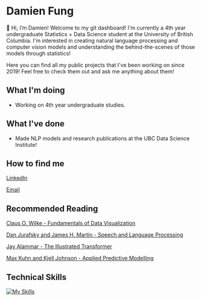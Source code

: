# Damien Fung
👋 Hi, I’m Damien! Welcome to my git dashboard! I'm currently a 4th year undergraduate Statistics + Data Science student at the University of British Columbia. I'm interested in creating natural language processing and computer vision models and understanding the behind-the-scenes of those models through statistics!

Here you can find all my public projects that I've been working on since 2019! Feel free to check them out and ask me anything about them!
 
## What I'm doing
- Working on 4th year undergraduate studies.

## What I've done
- Made NLP models and research publications at the UBC Data Science Institute!

 ## How to find me
[LinkedIn](https://www.linkedin.com/in/damien-fung/)

[Email](mailto:fungd2@student.ubc.ca)
</br>

## Recommended Reading
[Claus O. Wilke - Fundamentals of Data Visualization](https://clauswilke.com/dataviz/index.html)

[Dan Jurafsky and James H. Martin - Speech and Language Processing](https://web.stanford.edu/~jurafsky/slp3/)

[Jay Alammar - The Illustrated Transformer](https://jalammar.github.io/illustrated-transformer/)

[Max Kuhn and Kjell Johnson - Applied Predictive Modelling](http://appliedpredictivemodeling.com/)

 
 ## Technical Skills

[![My Skills](https://skillicons.dev/icons?i=py,pytorch,tensorflow,git,github,githubactions,java,r,mysql,matlab,vscode,cpp,docker,md,ps&theme=dark)](https://skillicons.dev)
</br>
 
<!---
YellowPrawn/YellowPrawn is a ✨ special ✨ repository because its `README.md` (this file) appears on your GitHub profile.
You can click the Preview link to take a look at your changes.
--->
